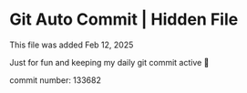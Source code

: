 # Git Auto Commit | Hidden File

This file was added Feb 12, 2025

Just for fun and keeping my daily git commit active 🤪

commit number: 133682
